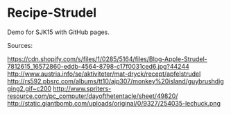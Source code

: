 # Recipe-Strudel
Demo for SJK15 with GitHub pages.

Sources:

https://cdn.shopify.com/s/files/1/0285/5164/files/Blog-Apple-Strudel-7812615_16572860-eddb-4564-8798-c17f0031ced6.jpg?44244
http://www.austria.info/se/aktiviteter/mat-dryck/recept/apfelstrudel
http://rs592.pbsrc.com/albums/tt10/ajp307/monkey%20island/guybrushdigging2.gif~c200
http://www.spriters-resource.com/pc_computer/dayofthetentacle/sheet/49820/
http://static.giantbomb.com/uploads/original/0/9327/254035-lechuck.png
